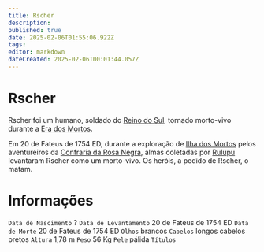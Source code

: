 ```yaml
---
title: Rscher
description: 
published: true
date: 2025-02-06T01:55:06.922Z
tags: 
editor: markdown
dateCreated: 2025-02-06T00:01:44.057Z
---
```


# Rscher
Rscher foi um humano, soldado do [Reino do Sul](/faccoes/nacoes/reino-do-sul), tornado morto-vivo durante a [Era dos Mortos](/linha-do-tempo).

Em 20 de Fateus de 1754 ED, durante a exploração de [Ilha dos Mortos](/lugares/plano-material/drafeon/sul-de-drafeon/ilha-dos-mortos) pelos aventureiros da [Confraria da Rosa Negra](/faccoes/faccoes-independentes/confraria-da-rosa-negra), almas coletadas por [Rulupu](/lugares/plano-material/drafeon/sul-de-drafeon/ilha-dos-mortos/rulupu) levantaram Rscher como um morto-vivo. Os heróis, a pedido de Rscher, o matam.

# Informações
`Data de Nascimento` ?
`Data de Levantamento` 20 de Fateus de 1754 ED
`Data de Morte` 20 de Fateus de 1754 ED
`Olhos` brancos
`Cabelos` longos cabelos pretos
`Altura` 1,78 m
`Peso` 56 Kg
`Pele` pálida
`Títulos` 